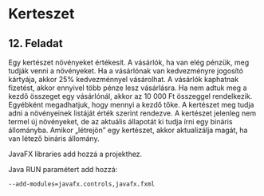 # Kerteszet

## 12. Feladat
Egy kertészet növényeket értékesít. A vásárlók, ha van elég pénzük, meg tudják venni a növényeket. Ha a vásárlónak van kedvezményre jogosító kártyája, akkor 25% kedvezménnyel vásárolhat. A vásárlók kaphatnak fizetést, akkor ennyivel több pénze lesz vásárlásra. Ha nem adtuk meg a kezdő összeget egy vásárlónál, akkor az 10 000 Ft összeggel rendelkezik. Egyébként megadhatjuk, hogy mennyi a kezdő tőke. A kertészet meg tudja adni a növényeinek listáját érték szerint rendezve. A kertészet jelenleg nem termel új növényeket, de az aktuális állapotát ki tudja írni egy bináris állományba. Amikor „létrejön” egy kertészet, akkor aktualizálja magát, ha van létező bináris állomány.


JavaFX libraries add hozzá a projekthez.

Java RUN paramétert add hozzá:

```
--add-modules=javafx.controls,javafx.fxml
```